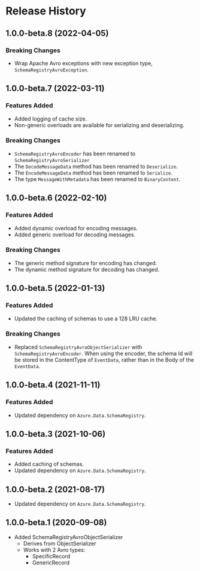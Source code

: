 # Release History

## 1.0.0-beta.8 (2022-04-05)

### Breaking Changes

- Wrap Apache Avro exceptions with new exception type, `SchemaRegistryAvroException`.

## 1.0.0-beta.7 (2022-03-11)

### Features Added

- Added logging of cache size.
- Non-generic overloads are available for serializing and deserializing.

### Breaking Changes

- `SchemaRegistryAvroEncoder` has been renamed to `SchemaRegistryAvroSerializer`
- The `DecodeMessageData` method has been renamed to `Deserialize`.
- The `EncodeMessageData` method has been renamed to `Serialize`.
- The type `MessageWithMetadata` has been renamed to `BinaryContent`.

## 1.0.0-beta.6 (2022-02-10)

### Features Added

- Added dynamic overload for encoding messages.
- Added generic overload for decoding messages.

### Breaking Changes

- The generic method signature for encoding has changed.
- The dynamic method signature for decoding has changed.

## 1.0.0-beta.5 (2022-01-13)

### Features Added

- Updated the caching of schemas to use a 128 LRU cache.

### Breaking Changes

- Replaced `SchemaRegistryAvroObjectSerializer` with `SchemaRegistryAvroEncoder`. When using the encoder, the schema Id will be stored in the ContentType of `EventData`, rather than in the Body of the `EventData`.

## 1.0.0-beta.4 (2021-11-11)

### Features Added

- Updated dependency on `Azure.Data.SchemaRegistry`.

## 1.0.0-beta.3 (2021-10-06)

### Features Added

- Added caching of schemas.
- Updated dependency on `Azure.Data.SchemaRegistry`.

## 1.0.0-beta.2 (2021-08-17)
- Updated dependency on `Azure.Data.SchemaRegistry`.

## 1.0.0-beta.1 (2020-09-08)
- Added SchemaRegistryAvroObjectSerializer
  - Derives from ObjectSerializer
  - Works with 2 Avro types:
    - SpecificRecord
    - GenericRecord
